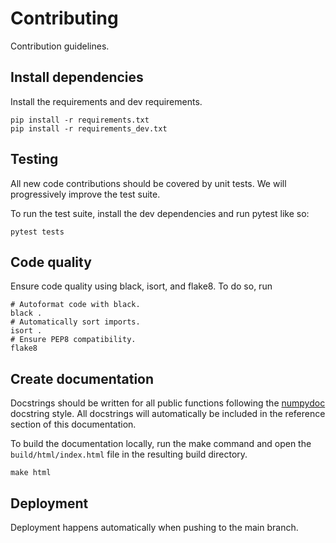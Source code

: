 # Contributing
Contribution guidelines.

## Install dependencies
Install the requirements and dev requirements.

```
pip install -r requirements.txt
pip install -r requirements_dev.txt
```

## Testing
All new code contributions should be covered by unit tests. We will
progressively improve the test suite.

To run the test suite, install the dev dependencies and run pytest like so:
```shell
pytest tests
```

## Code quality
Ensure code quality using black, isort, and flake8. To do so, run

```shell
# Autoformat code with black.
black .
# Automatically sort imports.
isort .
# Ensure PEP8 compatibility.
flake8
```

## Create documentation
Docstrings should be written for all public functions following the
[numpydoc](https://numpydoc.readthedocs.io/en/latest/format.html) docstring
style. All docstrings will automatically be included in the reference section of
this documentation.

To build the documentation locally, run the make command and open the
`build/html/index.html` file in the resulting build directory.
```shell
make html
```

## Deployment
Deployment happens automatically when pushing to the main branch.
